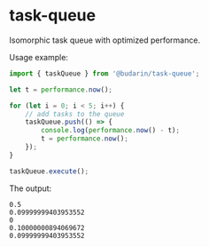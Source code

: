 # task-queue

Isomorphic task queue with optimized performance.

Usage example:

```js
import { taskQueue } from '@budarin/task-queue';

let t = performance.now();

for (let i = 0; i < 5; i++) {
    // add tasks to the queue
    taskQueue.push(() => {
        console.log(performance.now() - t);
        t = performance.now();
    });
}

taskQueue.execute();
```

The output:

```
0.5
0.09999999403953552
0
0.10000000894069672
0.09999999403953552
```
